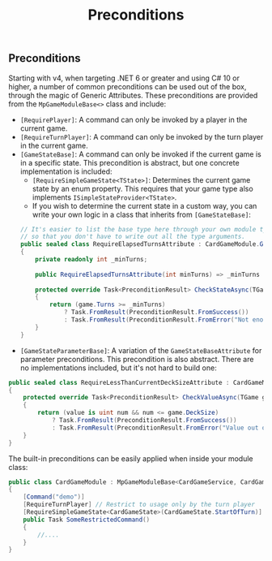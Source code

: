 ﻿---
uid: Addons.MpGame.Preconditions
title: Preconditions
---
## Preconditions

Starting with v4, when targeting .NET 6 or greater and using C# 10 or higher, a number of common preconditions can be used out of the box, through the magic of Generic Attributes. These preconditions are provided from the `MpGameModuleBase<>` class and include:

* `[RequirePlayer]`: A command can only be invoked by a player in the current game.
* `[RequireTurnPlayer]`: A command can only be invoked by the turn player in the current game.
* `[GameStateBase]`: A command can only be invoked if the current game is in a specific state. This precondition is abstract, but one concrete implementation is included:
  * `[RequireSimpleGameState<TState>]`: Determines the current game state by an enum property. This requires that your game type also implements `ISimpleStateProvider<TState>`.
  * If you wish to determine the current state in a custom way, you can write your own logic in a class that inherits from `[GameStateBase]`:
  ```cs
  // It's easier to list the base type here through your own module type,
  // so that you don't have to write out all the type arguments.
  public sealed class RequireElapsedTurnsAttribute : CardGameModule.GameStateBaseAttribute
  {
      private readonly int _minTurns;
      
      public RequireElapsedTurnsAttribute(int minTurns) => _minTurns = minTurns;
      
      protected override Task<PreconditionResult> CheckStateAsync(TGame game, ICommandContext context)
      {
          return (game.Turns >= _minTurns)
              ? Task.FromResult(PreconditionResult.FromSuccess())
              : Task.FromResult(PreconditionResult.FromError("Not enough turns have elapsed yet."));
      }
  }
  ```
* `[GameStateParameterBase]`: A variation of the `GameStateBaseAttribute` for parameter preconditions. This precondition is also abstract. There are no implementations included, but it's not hard to build one:
```cs
public sealed class RequireLessThanCurrentDeckSizeAttribute : CardGameModule.GameStateParameterBaseAttribute
{
    protected override Task<PreconditionResult> CheckValueAsync(TGame game, object value, ICommandContext context)
    {
        return (value is uint num && num <= game.DeckSize)
            ? Task.FromResult(PreconditionResult.FromSuccess())
            : Task.FromResult(PreconditionResult.FromError("Value out of range."));
    }
}
```


The built-in preconditions can be easily applied when inside your module class:
```cs
public class CardGameModule : MpGameModuleBase<CardGameService, CardGame, CardPlayer>
{
    [Command("demo")]
    [RequireTurnPlayer] // Restrict to usage only by the turn player
    [RequireSimpleGameState<CardGameState>(CardGameState.StartOfTurn)] // Restrict to usage only when it's the start of the turn
    public Task SomeRestrictedCommand()
    {
        //....
    }
}
```
